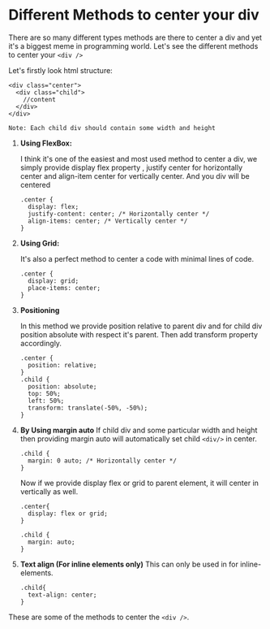 # Different Methods to center your div

There are so many different types methods are there to center a div and yet it's a biggest meme in programming world. Let's see the different methods to center your `<div />`

Let's firstly look html structure:

```
<div class="center">
  <div class="child">
    //content
  </div>
</div>

```

`Note: Each child div should contain some width and height`

1. **Using FlexBox:**

   I think it's one of the easiest and most used method to center a div, we simply provide display flex property , justify center for horizontally center and align-item center for vertically center. And you div will be centered

   ```
   .center {
     display: flex;
     justify-content: center; /* Horizontally center */
     align-items: center; /* Vertically center */
   }
   ```

2. **Using Grid:**

   It's also a perfect method to center a code with minimal lines of code.

   ```
   .center {
     display: grid;
     place-items: center;
   }

   ```

3. **Positioning**

    In this method we provide position relative to parent div and for child div position absolute with respect it's parent. Then add transform property accordingly.

    ```
    .center {
      position: relative;
    }
    .child {
      position: absolute;
      top: 50%;
      left: 50%;
      transform: translate(-50%, -50%);
    }

    ```

4. **By Using margin auto**
    If child div and some particular width and height then providing margin auto will automatically set child `<div/>` in center. 

    ```
    .child {
      margin: 0 auto; /* Horizontally center */
    }
    ```

    Now if we provide display flex or grid to parent element, it will center in vertically as well.

    ```
    .center{
      display: flex or grid;
    }

    .child {
      margin: auto; 
    }
    ```

5. **Text align (For inline elements only)**
    This can only be used in for inline-elements.

    ```
    .child{
      text-align: center;
    }
    ```

These are some of the methods to center the `<div />`.